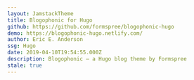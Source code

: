 ```yaml
---
layout: JamstackTheme
title: Blogophonic for Hugo
github: https://github.com/formspree/blogophonic-hugo
demo: https://blogophonic-hugo.netlify.com/
author: Eric E. Anderson
ssg: Hugo
date: 2019-04-10T19:54:55.000Z
description: Blogophonic – a Hugo blog theme by Formspree
stale: true
---
```

